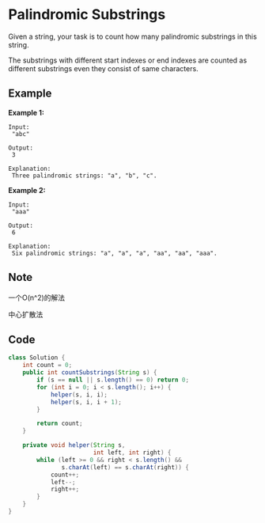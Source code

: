 # Palindromic Substrings

Given a string, your task is to count how many palindromic substrings in this string.

The substrings with different start indexes or end indexes are counted as different substrings even they consist of same characters.

## Example

**Example 1:**

```
Input:
 "abc"

Output:
 3

Explanation:
 Three palindromic strings: "a", "b", "c".
```

**Example 2:**

```
Input:
 "aaa"

Output:
 6

Explanation:
 Six palindromic strings: "a", "a", "a", "aa", "aa", "aaa".
```

## Note

一个O(n^2)的解法

中心扩散法

## Code

```java
class Solution {
    int count = 0;
    public int countSubstrings(String s) {
        if (s == null || s.length() == 0) return 0;
        for (int i = 0; i < s.length(); i++) {
            helper(s, i, i);
            helper(s, i, i + 1);
        }

        return count;
    }

    private void helper(String s, 
                        int left, int right) {
        while (left >= 0 && right < s.length() && 
               s.charAt(left) == s.charAt(right)) {
            count++;
            left--;
            right++;
        }
    }
}
```
